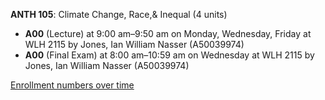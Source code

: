 **ANTH 105**: Climate Change, Race,& Inequal (4 units)

- **A00** (Lecture) at 9:00 am–9:50 am on Monday, Wednesday, Friday at WLH 2115 by Jones, Ian William Nasser (A50039974)
- **A00** (Final Exam) at 8:00 am–10:59 am on Wednesday at WLH 2115 by Jones, Ian William Nasser (A50039974)

[Enrollment numbers over time](./ANTH105.tsv)
